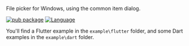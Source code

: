 File picker for Windows, using the common item dialog.

[![pub package](https://img.shields.io/pub/v/filepicker_windows.svg)](https://pub.dev/packages/filepicker_windows)
[![Language](https://img.shields.io/badge/language-Dart-blue.svg)](https://dart.dev)

You'll find a Flutter example in the `example\flutter` folder, and some Dart
examples in the `example\dart` folder.
